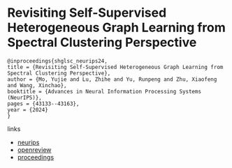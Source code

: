 # Revisiting Self-Supervised Heterogeneous Graph Learning from Spectral Clustering Perspective

```
@inproceedings{shglsc_neurips24,
title = {Revisiting Self-Supervised Heterogeneous Graph Learning from Spectral Clustering Perspective},
author = {Mo, Yujie and Lu, Zhihe and Yu, Runpeng and Zhu, Xiaofeng and Wang, Xinchao},
booktitle = {Advances in Neural Information Processing Systems (NeurIPS)},
pages = {43133--43163},
year = {2024}
}
```

links
- [neurips](https://nips.cc/Conferences/2024/Schedule?showEvent=95789)
- [openreview](https://openreview.net/forum?id=I6tRENM5Ya)
- [proceedings](https://papers.nips.cc//paper_files/paper/2024/hash/4b9e2c66b07c89116d2de0a2b7d03db3-Abstract-Conference.html)
